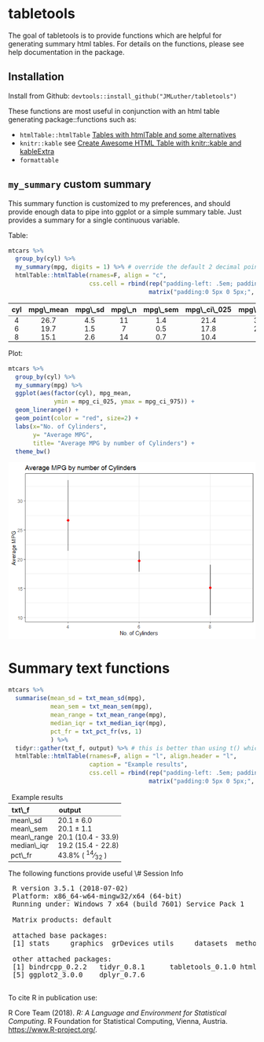 <!-- README.md is generated from README.Rmd. Please edit that file -->
tabletools
==========

The goal of tabletools is to provide functions which are helpful for generating summary html tables. For details on the functions, please see help documentation in the package.

Installation
------------

Install from Github: `devtools::install_github("JMLuther/tabletools")`

These functions are most useful in conjunction with an html table generating package::functions such as:

-   `htmlTable::htmlTable` [Tables with htmlTable and some alternatives](https://cran.r-project.org/web/packages/htmlTable/vignettes/tables.html)
-   `knitr::kable` see [Create Awesome HTML Table with knitr::kable and kableExtra](https://haozhu233.github.io/kableExtra/awesome_table_in_html.html)
-   `formattable`

`my_summary` custom summary
---------------------------

This summary function is customized to my preferences, and should provide enough data to pipe into ggplot or a simple summary table. Just provides a summary for a single continuous variable.

Table:

``` r
mtcars %>% 
  group_by(cyl) %>% 
  my_summary(mpg, digits = 1) %>% # override the default 2 decimal point rounding
  htmlTable::htmlTable(rnames=F, align = "c",
                       css.cell = rbind(rep("padding-left: .5em; padding-right: .5em;",times=ncol(.)),
                                        matrix("padding:0 5px 0 5px;", ncol=ncol(.), nrow=nrow(.))))
```

<table class="gmisc_table" style="border-collapse: collapse; margin-top: 1em; margin-bottom: 1em;">
<thead>
<tr>
<th style="padding-left: .5em; padding-right: .5em; border-bottom: 1px solid grey; border-top: 2px solid grey; text-align: center;">
cyl
</th>
<th style="padding-left: .5em; padding-right: .5em; border-bottom: 1px solid grey; border-top: 2px solid grey; text-align: center;">
mpg\_mean
</th>
<th style="padding-left: .5em; padding-right: .5em; border-bottom: 1px solid grey; border-top: 2px solid grey; text-align: center;">
mpg\_sd
</th>
<th style="padding-left: .5em; padding-right: .5em; border-bottom: 1px solid grey; border-top: 2px solid grey; text-align: center;">
mpg\_n
</th>
<th style="padding-left: .5em; padding-right: .5em; border-bottom: 1px solid grey; border-top: 2px solid grey; text-align: center;">
mpg\_sem
</th>
<th style="padding-left: .5em; padding-right: .5em; border-bottom: 1px solid grey; border-top: 2px solid grey; text-align: center;">
mpg\_ci\_025
</th>
<th style="padding-left: .5em; padding-right: .5em; border-bottom: 1px solid grey; border-top: 2px solid grey; text-align: center;">
mpg\_ci\_975
</th>
</tr>
</thead>
<tbody>
<tr>
<td style="padding:0 5px 0 5px; text-align: center;">
4
</td>
<td style="padding:0 5px 0 5px; text-align: center;">
26.7
</td>
<td style="padding:0 5px 0 5px; text-align: center;">
4.5
</td>
<td style="padding:0 5px 0 5px; text-align: center;">
11
</td>
<td style="padding:0 5px 0 5px; text-align: center;">
1.4
</td>
<td style="padding:0 5px 0 5px; text-align: center;">
21.4
</td>
<td style="padding:0 5px 0 5px; text-align: center;">
33.5
</td>
</tr>
<tr>
<td style="padding:0 5px 0 5px; text-align: center;">
6
</td>
<td style="padding:0 5px 0 5px; text-align: center;">
19.7
</td>
<td style="padding:0 5px 0 5px; text-align: center;">
1.5
</td>
<td style="padding:0 5px 0 5px; text-align: center;">
7
</td>
<td style="padding:0 5px 0 5px; text-align: center;">
0.5
</td>
<td style="padding:0 5px 0 5px; text-align: center;">
17.8
</td>
<td style="padding:0 5px 0 5px; text-align: center;">
21.3
</td>
</tr>
<tr>
<td style="padding:0 5px 0 5px; border-bottom: 2px solid grey; text-align: center;">
8
</td>
<td style="padding:0 5px 0 5px; border-bottom: 2px solid grey; text-align: center;">
15.1
</td>
<td style="padding:0 5px 0 5px; border-bottom: 2px solid grey; text-align: center;">
2.6
</td>
<td style="padding:0 5px 0 5px; border-bottom: 2px solid grey; text-align: center;">
14
</td>
<td style="padding:0 5px 0 5px; border-bottom: 2px solid grey; text-align: center;">
0.7
</td>
<td style="padding:0 5px 0 5px; border-bottom: 2px solid grey; text-align: center;">
10.4
</td>
<td style="padding:0 5px 0 5px; border-bottom: 2px solid grey; text-align: center;">
19
</td>
</tr>
</tbody>
</table>
Plot:

``` r
mtcars %>% 
  group_by(cyl) %>% 
  my_summary(mpg) %>% 
  ggplot(aes(factor(cyl), mpg_mean,
             ymin = mpg_ci_025, ymax = mpg_ci_975)) +
  geom_linerange() +
  geom_point(color = "red", size=2) +
  labs(x="No. of Cylinders",
       y= "Average MPG",
       title= "Average MPG by number of Cylinders") +
  theme_bw()
```

![](README-unnamed-chunk-3-1.png)

Summary text functions
======================

``` r
mtcars %>%
  summarise(mean_sd = txt_mean_sd(mpg),
            mean_sem = txt_mean_sem(mpg),
            mean_range = txt_mean_range(mpg),
            median_iqr = txt_median_iqr(mpg),
            pct_fr = txt_pct_fr(vs, 1)
            ) %>% 
  tidyr::gather(txt_f, output) %>% # this is better than using t() which creates a matrix
  htmlTable::htmlTable(rnames=F, align = "l", align.header = "l", 
                       caption = "Example results",
                       css.cell = rbind(rep("padding-left: .5em; padding-right: .5em;",times=ncol(.)),
                                        matrix("padding:0 5px 0 5px;", ncol=ncol(.), nrow=nrow(.))))
```

<table class="gmisc_table" style="border-collapse: collapse; margin-top: 1em; margin-bottom: 1em;">
<thead>
<tr>
<td colspan="2" style="text-align: left;">
Example results
</td>
</tr>
<tr>
<th style="padding-left: .5em; padding-right: .5em; border-bottom: 1px solid grey; border-top: 2px solid grey; text-align: left;">
txt\_f
</th>
<th style="padding-left: .5em; padding-right: .5em; border-bottom: 1px solid grey; border-top: 2px solid grey; text-align: left;">
output
</th>
</tr>
</thead>
<tbody>
<tr>
<td style="padding:0 5px 0 5px; text-align: left;">
mean\_sd
</td>
<td style="padding:0 5px 0 5px; text-align: left;">
20.1 ± 6.0
</td>
</tr>
<tr>
<td style="padding:0 5px 0 5px; text-align: left;">
mean\_sem
</td>
<td style="padding:0 5px 0 5px; text-align: left;">
20.1 ± 1.1
</td>
</tr>
<tr>
<td style="padding:0 5px 0 5px; text-align: left;">
mean\_range
</td>
<td style="padding:0 5px 0 5px; text-align: left;">
20.1 (10.4 - 33.9)
</td>
</tr>
<tr>
<td style="padding:0 5px 0 5px; text-align: left;">
median\_iqr
</td>
<td style="padding:0 5px 0 5px; text-align: left;">
19.2 (15.4 - 22.8)
</td>
</tr>
<tr>
<td style="padding:0 5px 0 5px; border-bottom: 2px solid grey; text-align: left;">
pct\_fr
</td>
<td style="padding:0 5px 0 5px; border-bottom: 2px solid grey; text-align: left;">
43.8% ( <sup>14</sup>⁄<sub>32</sub> )
</td>
</tr>
</tbody>
</table>
The following functions provide useful \# Session Info

<!--html_preserve-->
<pre>
 R version 3.5.1 (2018-07-02)
 Platform: x86_64-w64-mingw32/x64 (64-bit)
 Running under: Windows 7 x64 (build 7601) Service Pack 1
 
 Matrix products: default
 
 attached base packages:
 [1] stats     graphics  grDevices utils     datasets  methods   base     
 
 other attached packages:
 [1] bindrcpp_0.2.2   tidyr_0.8.1      tabletools_0.1.0 htmlTable_1.12  
 [5] ggplot2_3.0.0    dplyr_0.7.6     
 </pre>
To cite R in publication use:
<p>
R Core Team (2018). <em>R: A Language and Environment for Statistical Computing</em>. R Foundation for Statistical Computing, Vienna, Austria. <a href="https://www.R-project.org/">https://www.R-project.org/</a>.
</p>
<!--/html_preserve-->

